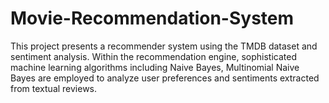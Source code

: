 # Movie-Recommendation-System
This project presents a recommender system using the TMDB dataset and sentiment analysis. 
Within the recommendation engine, sophisticated machine learning algorithms including Naive Bayes, Multinomial Naive Bayes are employed to analyze user preferences and sentiments extracted from textual reviews. 
